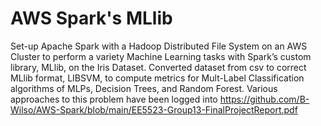 # AWS Spark's MLlib
Set-up Apache Spark with a Hadoop Distributed File System on an AWS Cluster to perform a variety Machine Learning tasks with Spark’s custom library, MLlib, on the Iris Dataset. Converted dataset from csv to correct MLlib format, LIBSVM, to compute metrics for Mult-Label Classification algorithms of MLPs, Decision Trees, and Random Forest.
Various approaches to this problem have been logged into https://github.com/B-Wilso/AWS-Spark/blob/main/EE5523-Group13-FinalProjectReport.pdf
